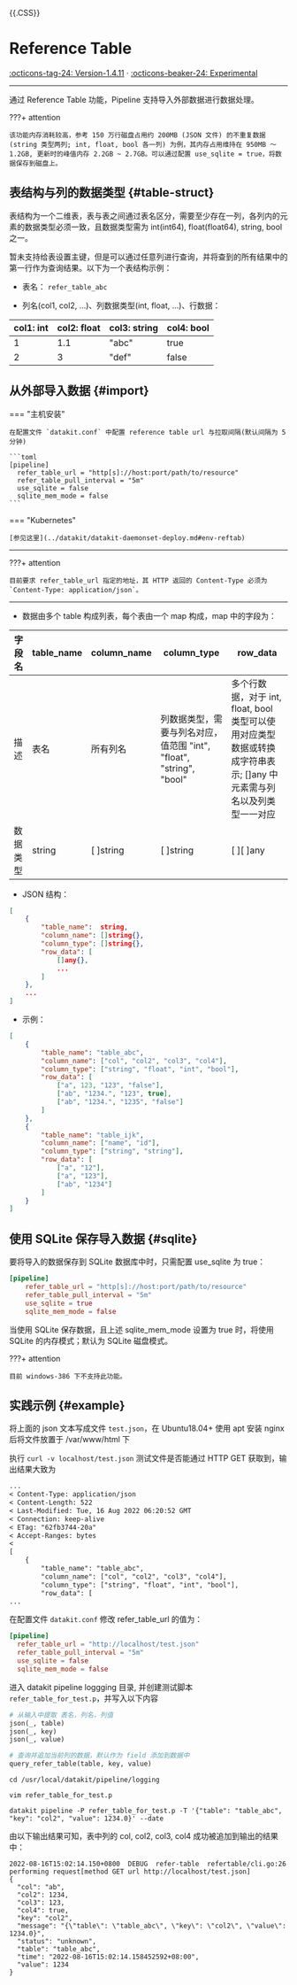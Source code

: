 {{.CSS}}

# Reference Table

[:octicons-tag-24: Version-1.4.11](../datakit/changelog.md#cl-1.4.11) ·
[:octicons-beaker-24: Experimental](../datakit/index.md#experimental)

---

通过 Reference Table 功能，Pipeline 支持导入外部数据进行数据处理。

???+ attention

    该功能内存消耗较高，参考 150 万行磁盘占用约 200MB (JSON 文件) 的不重复数据 (string 类型两列; int, float, bool 各一列) 为例，其内存占用维持在 950MB ～ 1.2GB, 更新时的峰值内存 2.2GB ~ 2.7GB。可以通过配置 use_sqlite = true，将数据保存到磁盘上。

## 表结构与列的数据类型 {#table-struct}

表结构为一个二维表，表与表之间通过表名区分，需要至少存在一列，各列内的元素的数据类型必须一致，且数据类型需为 int(int64), float(float64), string, bool 之一。

暂未支持给表设置主键，但是可以通过任意列进行查询，并将查到的所有结果中的第一行作为查询结果。以下为一个表结构示例：

- 表名： `refer_table_abc`

- 列名(col1, col2, ...)、列数据类型(int, float, ...)、行数据：

| col1: int | col2: float | col3: string | col4: bool |
| ---       | ---         | ---          | ---        |
| 1         | 1.1         | "abc"        | true       |
| 2         | 3           | "def"        | false      |

## 从外部导入数据 {#import}

=== "主机安装"

    在配置文件 `datakit.conf` 中配置 reference table url 与拉取间隔(默认间隔为 5 分钟)
    
    ```toml
    [pipeline]
      refer_table_url = "http[s]://host:port/path/to/resource"
      refer_table_pull_interval = "5m"
      use_sqlite = false
      sqlite_mem_mode = false
    ```

=== "Kubernetes"

    [参见这里](../datakit/datakit-daemonset-deploy.md#env-reftab)

---

???+ attention

    目前要求 refer_table_url 指定的地址，其 HTTP 返回的 Content-Type 必须为 `Content-Type: application/json`。

---

* 数据由多个 table 构成列表，每个表由一个 map 构成，map 中的字段为：

| 字段名   | table_name | column_name | column_type                                                         | row_data                                                                                                             |
| ---      | ---        | --          | --                                                                  | ---                                                                                                                  |
| 描述     | 表名       | 所有列名    | 列数据类型，需要与列名对应，值范围 "int", "float", "string", "bool" | 多个行数据，对于 int, float, bool 类型可以使用对应类型数据或转换成字符串表示; []any 中元素需与列名以及列类型一一对应 |
| 数据类型 | string     | [ ]string   | [ ]string                                                           | [ ][ ]any                                                                                                            |

* JSON 结构：
  
```json
[
    {
        "table_name":  string,
        "column_name": []string{},
        "column_type": []string{},
        "row_data": [
            []any{},
            ...
        ]
    },
    ...
]
```

* 示例：

```json
[
    {
        "table_name": "table_abc",
        "column_name": ["col", "col2", "col3", "col4"],
        "column_type": ["string", "float", "int", "bool"],
        "row_data": [
            ["a", 123, "123", "false"],
            ["ab", "1234.", "123", true],
            ["ab", "1234.", "1235", "false"]
        ]
    },
    {
        "table_name": "table_ijk",
        "column_name": ["name", "id"],
        "column_type": ["string", "string"],
        "row_data": [
            ["a", "12"],
            ["a", "123"],
            ["ab", "1234"]
        ]
    }
]
```

## 使用 SQLite 保存导入数据 {#sqlite}

要将导入的数据保存到 SQLite 数据库中时，只需配置 use_sqlite 为 true：

```toml
[pipeline]
    refer_table_url = "http[s]://host:port/path/to/resource"
    refer_table_pull_interval = "5m"
    use_sqlite = true
    sqlite_mem_mode = false
```

当使用 SQLite 保存数据，且上述 sqlite_mem_mode 设置为 true 时，将使用 SQLite 的内存模式；默认为 SQLite 磁盘模式。

???+ attention

    目前 windows-386 下不支持此功能。

## 实践示例 {#example}

将上面的 json 文本写成文件 `test.json`，在 Ubuntu18.04+ 使用 apt 安装 nginx 后将文件放置于 /var/www/html 下

执行 `curl -v localhost/test.json` 测试文件是否能通过 HTTP GET 获取到，输出结果大致为

```txt
...
< Content-Type: application/json
< Content-Length: 522
< Last-Modified: Tue, 16 Aug 2022 06:20:52 GMT
< Connection: keep-alive
< ETag: "62fb3744-20a"
< Accept-Ranges: bytes
< 
[
    {
        "table_name": "table_abc",
        "column_name": ["col", "col2", "col3", "col4"],
        "column_type": ["string", "float", "int", "bool"],
        "row_data": [
...
```

在配置文件 `datakit.conf` 修改 refer_table_url 的值为：

```toml
[pipeline]
  refer_table_url = "http://localhost/test.json"
  refer_table_pull_interval = "5m"
  use_sqlite = false
  sqlite_mem_mode = false
```

进入 datakit pipeline loggging 目录, 并创建测试脚本 `refer_table_for_test.p`，并写入以下内容

```python
# 从输入中提取 表名，列名，列值
json(_, table)
json(_, key)
json(_, value)

# 查询并追加当前列的数据，默认作为 field 添加到数据中
query_refer_table(table, key, value)
```

```shell
cd /usr/local/datakit/pipeline/logging

vim refer_table_for_test.p

datakit pipeline -P refer_table_for_test.p -T '{"table": "table_abc", "key": "col2", "value": 1234.0}' --date
```

由以下输出结果可知，表中列的 col, col2, col3, col4 成功被追加到输出的结果中：

```shell
2022-08-16T15:02:14.150+0800  DEBUG  refer-table  refertable/cli.go:26  performing request[method GET url http://localhost/test.json]
{
  "col": "ab",
  "col2": 1234,
  "col3": 123,
  "col4": true,
  "key": "col2",
  "message": "{\"table\": \"table_abc\", \"key\": \"col2\", \"value\": 1234.0}",
  "status": "unknown",
  "table": "table_abc",
  "time": "2022-08-16T15:02:14.158452592+08:00",
  "value": 1234
}
```
